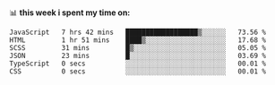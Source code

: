 📊 **this week i spent my time on:**
<!--START_SECTION:waka-->

```text
JavaScript   7 hrs 42 mins   ██████████████████▒░░░░░░   73.56 %
HTML         1 hr 51 mins    ████▒░░░░░░░░░░░░░░░░░░░░   17.68 %
SCSS         31 mins         █▒░░░░░░░░░░░░░░░░░░░░░░░   05.05 %
JSON         23 mins         █░░░░░░░░░░░░░░░░░░░░░░░░   03.69 %
TypeScript   0 secs          ░░░░░░░░░░░░░░░░░░░░░░░░░   00.01 %
CSS          0 secs          ░░░░░░░░░░░░░░░░░░░░░░░░░   00.01 %
```

<!--END_SECTION:waka-->
